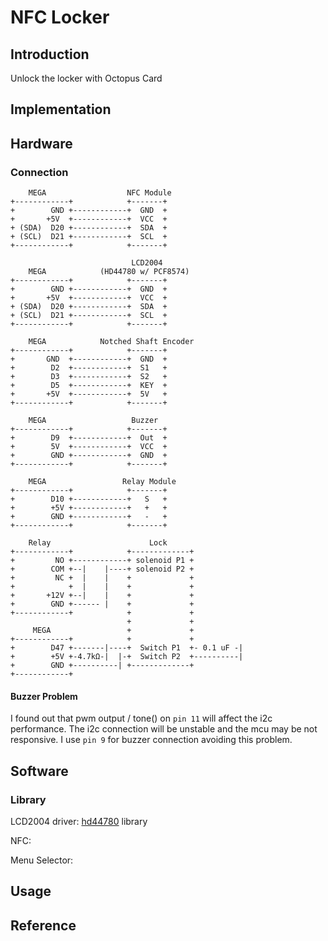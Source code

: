 # NFC Locker

## Introduction
Unlock the locker with Octopus Card

## Implementation

## Hardware

### Connection

        MEGA                  NFC Module
    +------------+            +-------+
    +        GND +------------+  GND  +
    +       +5V  +------------+  VCC  +
    + (SDA)  D20 +------------+  SDA  +
    + (SCL)  D21 +------------+  SCL  +
	+------------+            +-------+

                               LCD2004
	    MEGA            (HD44780 w/ PCF8574)
    +------------+            +-------+
    +        GND +------------+  GND  +
    +       +5V  +------------+  VCC  +
    + (SDA)  D20 +------------+  SDA  +
    + (SCL)  D21 +------------+  SCL  +
	+------------+            +-------+

        MEGA            Notched Shaft Encoder
	+------------+            +-------+
    +       GND  +------------+  GND  +
    +        D2  +------------+  S1   +  
	+        D3  +------------+  S2   +  
	+        D5  +------------+  KEY  +
    +       +5V  +------------+  5V   +
    +------------+            +-------+

        MEGA                   Buzzer
    +------------+            +-------+
    +        D9  +------------+  Out  +
    +        5V  +------------+  VCC  +
    +        GND +------------+  GND  +
	+------------+            +-------+

        MEGA                 Relay Module
    +------------+            +-------+
    +        D10 +------------+   S   +
    +        +5V +------------+   +   +
    +        GND +------------+   -   +
	+------------+            +-------+

        Relay                      Lock
    +------------+            +-------------+
    +         NO +------------+ solenoid P1 +
    +        COM +--|    |----+ solenoid P2 +
    +         NC +  |    |    +             +
    +            +  |    |    +             +
    +       +12V +--|    |    +             +
    +        GND +------ |    +             +
    +------------+            +             +
                              +             +
         MEGA                 +             +
	+------------+            +             +
    +        D47 +-------|----+  Switch P1  +- 0.1 uF -|
    +        +5V +-4.7kΩ-|  |-+  Switch P2  +----------|
    +        GND +----------| +-------------+
	+------------+             



#### Buzzer Problem
I found out that pwm output  / tone() on `pin 11` will affect the i2c performance. The i2c connection will be unstable and the mcu may be not responsive. I use `pin 9` for buzzer connection avoiding this problem.

## Software


### Library
LCD2004 driver: [hd44780](https://github.com/duinoWitchery/hd44780) library

NFC: 

Menu Selector: 

## Usage

## Reference

